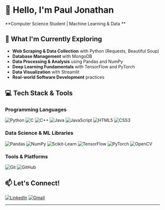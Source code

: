 # 👋 Hello, I'm Paul Jonathan

**Computer Science Student | Machine Learning & Data **

## 🚀 What I'm Currently Exploring

- **Web Scraping & Data Collection** with Python (Requests, Beautiful Soup)
- **Database Management** with MongoDB
- **Data Processing & Analysis** using Pandas and NumPy
- **Deep Learning Fundamentals** with TensorFlow and PyTorch
- **Data Visualization** with Streamlit
- **Real-world Software Development** practices

## 💻 Tech Stack & Tools

### Programming Languages
![Python](https://img.shields.io/badge/Python-3776AB?style=for-the-badge&logo=python&logoColor=white)
![C](https://img.shields.io/badge/C-A8B9CC?style=for-the-badge&logo=c&logoColor=black)
![C++](https://img.shields.io/badge/C++-00599C?style=for-the-badge&logo=c%2B%2B&logoColor=white)
![Java](https://img.shields.io/badge/Java-ED8B00?style=for-the-badge&logo=java&logoColor=white)
![JavaScript](https://img.shields.io/badge/JavaScript-F7DF1E?style=for-the-badge&logo=javascript&logoColor=black)
![HTML5](https://img.shields.io/badge/HTML5-E34F26?style=for-the-badge&logo=html5&logoColor=white)
![CSS3](https://img.shields.io/badge/CSS3-1572B6?style=for-the-badge&logo=css3&logoColor=white)

### Data Science & ML Libraries
![Pandas](https://img.shields.io/badge/Pandas-150458?style=for-the-badge&logo=pandas&logoColor=white)
![NumPy](https://img.shields.io/badge/NumPy-013243?style=for-the-badge&logo=numpy&logoColor=white)
![Scikit-Learn](https://img.shields.io/badge/Scikit_Learn-F7931E?style=for-the-badge&logo=scikit-learn&logoColor=white)
![TensorFlow](https://img.shields.io/badge/TensorFlow-FF6F00?style=for-the-badge&logo=tensorflow&logoColor=white)
![PyTorch](https://img.shields.io/badge/PyTorch-EE4C2C?style=for-the-badge&logo=pytorch&logoColor=white)
![OpenCV](https://img.shields.io/badge/OpenCV-5C3EE8?style=for-the-badge&logo=opencv&logoColor=white)

### Tools & Platforms
![Git](https://img.shields.io/badge/Git-F05032?style=for-the-badge&logo=git&logoColor=white)
![GitHub](https://img.shields.io/badge/GitHub-181717?style=for-the-badge&logo=github&logoColor=white)
<!--![MongoDB](https://img.shields.io/badge/MongoDB-47A248?style=for-the-badge&logo=mongodb&logoColor=white)-->

<!--
## 📈 GitHub Stats

<p align="center">
  <img src="https://github-readme-stats.vercel.app/api?username=Polopius&show_icons=true&theme=default" alt="My GitHub Stats" />
  <img src="https://github-readme-stats.vercel.app/api/top-langs/?username=Polopius&layout=compact&theme=default" alt="Top Languages" />
</p>
-->
## 📫 Let's Connect!

[![LinkedIn](https://img.shields.io/badge/LinkedIn-0A66C2?style=for-the-badge&logo=linkedin&logoColor=white)](https://www.linkedin.com/in/paul-jonathan-72116330b)
[![Gmail](https://img.shields.io/badge/Gmail-EA4335?style=for-the-badge&logo=gmail&logoColor=white)](mailto:paulj.61204@gmail.com)

---
<!--
⭐ *From [Paul Jonathan](https://github.com/Polopius)*
-->
